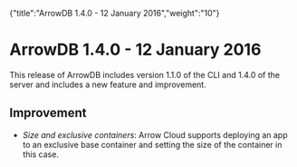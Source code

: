 {"title":"ArrowDB 1.4.0 - 12 January 2016","weight":"10"} 

# ArrowDB 1.4.0 - 12 January 2016

This release of ArrowDB includes version 1.1.0 of the CLI and 1.4.0 of the server and includes a new feature and improvement.

## Improvement

*   _Size and exclusive containers_: Arrow Cloud supports deploying an app to an exclusive base container and setting the size of the container in this case.